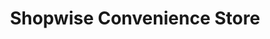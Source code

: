---
title: "Shopwise Convenience Store"
url: /darlington/shopwise-convenience-store/
shop: Lebensmittel
---